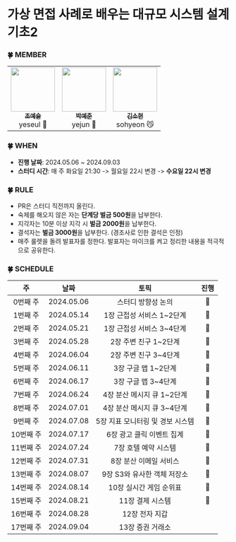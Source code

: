 # 가상 면접 사례로 배우는 대규모 시스템 설계 기초2

### 🍀 MEMBER

<table>
    <td align="center"><a href="https://github.com/yeseul106"><img src="https://github.com/yeseul106.png" width="100px;" alt=""/><br /><sub><b>조예슬</b></sub></a><br />yeseul 🦁</a></td>
    <td align="center"><a href="https://github.com/jun02160"><img src="https://github.com/jun02160.png" width="100px;" alt=""/><br /><sub><b>박예준</b></sub></a><br />yejun 🐥</a></td>
    <td align="center"><a href="https://github.com/thguss"><img src="https://github.com/thguss.png" width="100px;" alt=""/><br /><sub><b>김소현</b></sub></a><br />sohyeon 😼</a></td>
  </tr>
</table>


### 🍀 WHEN

* **진행 날짜**: 2024.05.06 ~ 2024.09.03
* **스터디 시간**: 매 주 화요일 21:30 -> 월요일 22시 변경 -> **수요일 22시 변경**


### 🍀 RULE

- PR은 스터디 직전까지 올린다.
- 숙제를 해오지 않은 자는 **단계당 벌금 500원**을 납부한다.
- 지각자는 10분 이상 지각 시 **벌금 2000원**을 납부한다.
- 결석자는 **벌금 3000원**을 납부한다. (경조사로 인한 결석은 인정)
- 매주 룰렛을 돌려 발표자를 정한다. 발표자는 마이크를 켜고 정리한 내용을 적극적으로 공유한다.


### 🍀 SCHEDULE

|   주    |     날짜     |        토픽      | 진행|
|:------:|:----------:|:----------------:|:---:|
| 0번째 주  | 2024.05.06 | 스터디 방향성 논의 |👣|
| 1번째 주  | 2024.05.14 | 1장 근접성 서비스 1~2단계 |👣|
| 2번째 주  | 2024.05.21 | 1장 근접성 서비스 3~4단계 |👣|
| 3번째 주  | 2024.05.28 | 2장 주변 친구 1~2단계 |👣|
| 4번째 주  | 2024.06.04 | 2장 주변 친구 3~4단계 |👣|
| 5번째 주  | 2024.06.11 | 3장 구글 맵 1~2단계 |👣|
| 6번째 주  | 2024.06.17 | 3장 구글 맵 3~4단계 |👣|
| 7번째 주  | 2024.06.24 | 4장 분산 메시지 큐 1~2단계 |👣|
| 8번째 주  | 2024.07.01 | 4장 분산 메시지 큐 3~4단계 |👣|
| 9번째 주  | 2024.07.08 | 5장 지표 모니터링 및 경보 시스템 |👣|
| 10번째 주 | 2024.07.17 | 6장 광고 클릭 이벤트 집계 |👣|
| 11번째 주 | 2024.07.24 | 7장 호텔 예약 시스템 |👣|
| 12번째 주 | 2024.07.31 | 8장 분산 이메일 서비스 |👣|
| 13번째 주 | 2024.08.07 | 9장 S3와 유사한 객체 저장소 |👣|
| 14번째 주 | 2024.08.14 | 10장 실시간 게임 순위표 |👣|
| 15번째 주 | 2024.08.21 | 11장 결제 시스템 |🔄|
| 16번째 주 | 2024.08.28 | 12장 전자 지갑 |
| 17번째 주 | 2024.09.04 | 13장 증권 거래소 |

